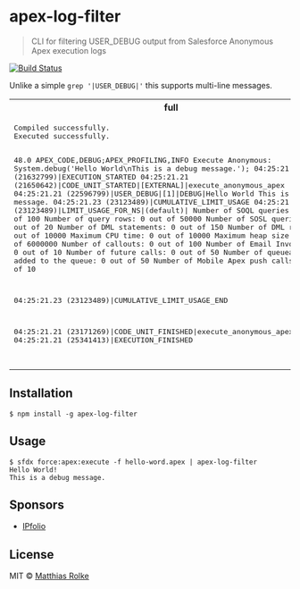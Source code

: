 # apex-log-filter

> CLI for filtering USER_DEBUG output from Salesforce Anonymous Apex execution logs

[![Build Status](https://travis-ci.com/amtrack/apex-log-filter.svg?branch=master)](https://travis-ci.com/amtrack/apex-log-filter)

Unlike a simple `grep '|USER_DEBUG|'` this supports multi-line messages.

<table>
<tr><th>full</th><th>filtered</th></tr>
<tr>
<td>
<pre>
Compiled successfully.
Executed successfully.

48.0 APEX_CODE,DEBUG;APEX_PROFILING,INFO
Execute Anonymous: System.debug('Hello World\nThis is a debug message.');
04:25:21.21 (21632799)|EXECUTION_STARTED
04:25:21.21 (21650642)|CODE_UNIT_STARTED|[EXTERNAL]|execute_anonymous_apex
04:25:21.21 (22596799)|USER_DEBUG|[1]|DEBUG|Hello World
This is a debug message.
04:25:21.23 (23123489)|CUMULATIVE_LIMIT_USAGE
04:25:21.23 (23123489)|LIMIT_USAGE_FOR_NS|(default)|
Number of SOQL queries: 0 out of 100
Number of query rows: 0 out of 50000
Number of SOSL queries: 0 out of 20
Number of DML statements: 0 out of 150
Number of DML rows: 0 out of 10000
Maximum CPU time: 0 out of 10000
Maximum heap size: 0 out of 6000000
Number of callouts: 0 out of 100
Number of Email Invocations: 0 out of 10
Number of future calls: 0 out of 50
Number of queueable jobs added to the queue: 0 out of 50
Number of Mobile Apex push calls: 0 out of 10

04:25:21.23 (23123489)|CUMULATIVE_LIMIT_USAGE_END

04:25:21.21 (23171269)|CODE_UNIT_FINISHED|execute_anonymous_apex
04:25:21.21 (25341413)|EXECUTION_FINISHED

</pre>
</td>
<td>
<pre>
Hello World!
This is a debug message.
</pre>
</td>
</tr>
</table>

## Installation

```console
$ npm install -g apex-log-filter
```

## Usage

```console
$ sfdx force:apex:execute -f hello-word.apex | apex-log-filter
Hello World!
This is a debug message.
```

## Sponsors

- [IPfolio](https://www.ipfolio.com)

## License

MIT © [Matthias Rolke](mailto:mr.amtrack@gmail.com)
